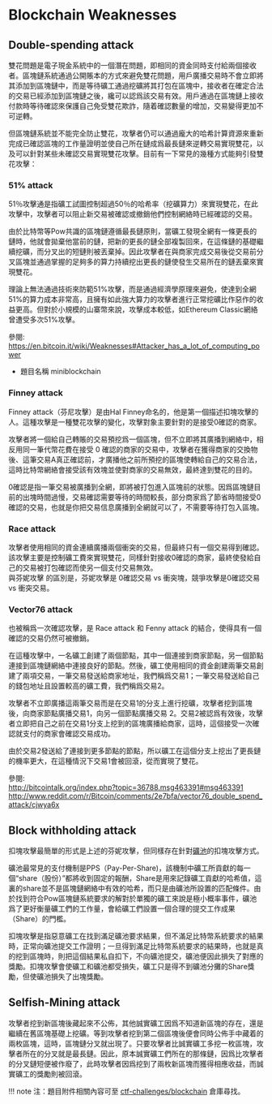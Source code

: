 # Blockchain Weaknesses

## Double-spending attack

雙花問題是電子現金系統中的一個潛在問題，即相同的資金同時支付給兩個接收者。區塊鏈系統通過公開賬本的方式來避免雙花問題，用戶廣播交易時不會立即將其添加到區塊鏈中，而是等待礦工通過挖礦將其打包在區塊中，接收者在確定合法的交易已經添加到區塊鏈之後，纔可以認爲該交易有效。用戶通過在區塊鏈上接收付款時等待確認來保護自己免受雙花欺詐，隨着確認數量的增加，交易變得更加不可逆轉。

但區塊鏈系統並不能完全防止雙花，攻擊者仍可以通過龐大的哈希計算資源來重新完成已確認區塊的工作量證明並使自己所在鏈成爲最長鏈來逆轉交易實現雙花，以及可以針對某些未確認交易實現雙花攻擊。目前有一下常見的幾種方式能夠引發雙花攻擊：

### 51% attack

51％攻擊通是指礦工試圖控制超過50％的哈希率（挖礦算力）來實現雙花，在此攻擊中，攻擊者可以阻止新交易被確認或撤銷他們控制網絡時已經確認的交易。

由於比特幣等Pow共識的區塊鏈遵循最長鏈原則，當礦工發現全網有一條更長的鏈時，他就會拋棄他當前的鏈，把新的更長的鏈全部複製回來，在這條鏈的基礎繼續挖礦，而分叉出的短鏈則被丟棄掉。因此攻擊者在與商家完成交易後從交易前分叉區塊並通過掌握的足夠多的算力持續挖出更長的鏈使發生交易所在的鏈丟棄來實現雙花。

理論上無法通過技術來防範51%攻擊，而是通過經濟學原理來避免，使達到全網51%的算力成本非常高，且擁有如此強大算力的攻擊者進行正常挖礦比作惡作的收益更高。但對於小規模的山寨幣來說，攻擊成本較低，如Ethereum Classic網絡曾遭受多次51%攻擊。

參閱: https://en.bitcoin.it/wiki/Weaknesses#Attacker_has_a_lot_of_computing_power

- 題目名稱 miniblockchain

### Finney attack

Finney attack（芬尼攻擊）是由Hal Finney命名的，他是第一個描述扣塊攻擊的人。這種攻擊是一種雙花攻擊的變化，攻擊對象主要針對的是接受0確認的商家。

攻擊者將一個給自己轉賬的交易預挖爲一個區塊，但不立即將其廣播到網絡中，相反用同一筆代幣花費在接受 0 確認的商家的交易中，攻擊者在獲得商家的交換物後、這筆交易A真正確認前，才廣播他之前所預挖的區塊使轉給自己的交易合法，這時比特幣網絡會接受該有效塊並使對商家的交易無效，最終達到雙花的目的。

0確認是指一筆交易被廣播到全網，即將被打包進入區塊前的狀態。因爲區塊鏈目前的出塊時間過慢，交易確認需要等待的時間較長，部分商家爲了節省時間接受0確認的交易，也就是你把交易信息廣播到全網就可以了，不需要等待打包入區塊。

### Race attack

攻擊者使用相同的資金連續廣播兩個衝突的交易，但最終只有一個交易得到確認。該攻擊主要是控制礦工費來實現雙花，同樣針對接收0確認的商家，最終使發給自己的交易被打包確認而使另一個支付交易無效。  
與芬妮攻擊 的區別是，芬妮攻擊是 0確認交易 vs 衝突塊，競爭攻擊是0確認交易 vs 衝突交易。

### Vector76 attack

也被稱爲一次確認攻擊，是 Race attack 和 Fenny attack 的結合，使得具有一個確認的交易仍然可被撤銷。

在這種攻擊中，一名礦工創建了兩個節點，其中一個連接到商家節點，另一個節點連接到區塊鏈網絡中連接良好的節點。然後，礦工使用相同的資金創建兩筆交易創建了兩項交易，一筆交易發送給商家地址，我們稱爲交易1；一筆交易發送給自己的錢包地址且設置較高的礦工費，我們稱爲交易2。

攻擊者不立即廣播這兩筆交易而是在交易1的分支上進行挖礦，攻擊者挖到區塊後，向商家節點廣播交易1，向另一個節點廣播交易 2。交易2被認爲有效後，攻擊者立即把自己之前在交易1分支上挖到的區塊廣播給商家，這時，這個接受一次確認就支付的商家會確認交易成功。

由於交易2發送給了連接到更多節點的節點，所以礦工在這個分支上挖出了更長鏈的機率更大，在這種情況下交易1會被回滾，從而實現了雙花。

參閱:  
http://bitcointalk.org/index.php?topic=36788.msg463391#msg463391
http://www.reddit.com/r/Bitcoin/comments/2e7bfa/vector76_double_spend_attack/cjwya6x

## Block withholding attack

扣塊攻擊最簡單的形式是上述的芬妮攻擊，但同樣存在針對[礦池](https://academy.binance.com/zh/articles/mining-pools-explained)的扣塊攻擊方式。

礦池最常見的支付機制是PPS（Pay-Per-Share)，該機制中礦工所貢獻的每一個“share（股份）”都將收到固定的報酬，Share是用來記錄礦工貢獻的哈希值，這裏的share並不是區塊鏈網絡中有效的哈希，而只是由礦池所設置的匹配條件。由於找到符合Pow區塊鏈系統要求的解對於單獨的礦工來說是極小概率事件，礦池爲了更好衡量礦工們的工作量，會給礦工們設置一個合理的提交工作成果（Share）的門檻。

扣塊攻擊是指惡意礦工在找到滿足礦池要求結果，但不滿足比特幣系統要求的結果時，正常向礦池提交工作證明；一旦得到滿足比特幣系統要求的結果時，也就是真的挖到區塊時，則把這個結果私自扣下，不向礦池提交，礦池便因此損失了對應的獎勵。扣塊攻擊會使礦工和礦池都受損失，礦工只是得不到礦池分攤的Share獎勵，但使礦池損失了出塊獎勵。

## Selfish-Mining attack

攻擊者挖到新區塊後藏起來不公佈，其他誠實礦工因爲不知道新區塊的存在，還是繼續在舊區塊基礎上挖礦。等到攻擊者挖到第二個區塊後便會同時公佈手中藏着的兩枚區塊，這時，區塊鏈分叉就出現了。只要攻擊者比誠實礦工多挖一枚區塊，攻擊者所在的分叉就是最長鏈。因此，原本誠實礦工們所在的那條鏈，因爲比攻擊者的分叉鏈短便被作廢了，此時攻擊者因爲挖到了兩枚新區塊而獲得相應收益，而誠實礦工的獎勵則被回滾。

!!! note
    注：題目附件相關內容可至 [ctf-challenges/blockchain](https://github.com/ctf-wiki/ctf-challenges/tree/master/blockchain) 倉庫尋找。
